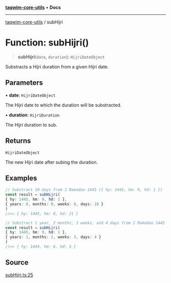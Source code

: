 [**taqwim-core-utils**](../README.md) • **Docs**

***

[taqwim-core-utils](../globals.md) / subHijri

# Function: subHijri()

> **subHijri**(`date`, `duration`): `HijriDateObject`

Substracts a Hijri duration from a given Hijri date.

## Parameters

• **date**: `HijriDateObject`

The Hijri date to which the duration will be substracted.

• **duration**: `HijriDuration`

The Hijri duration to sub.

## Returns

`HijriDateObject`

The new Hijri date after subing the duration.

## Examples

```ts
// Substract 10 days from 1 Ramadan 1445 ({ hy: 1445, hm: 9, hd: 1 })
const result = subHijri(
{ hy: 1445, hm: 9, hd: 1 },
{ years: 0, months: 0, weeks: 0, days: 10 }
)
//=> { hy: 1445, hm: 8, hd: 21 }
```

```ts
// Substract 1 year, 2 months, 3 weeks, and 4 days from 1 Ramadan 1445 ({ hy: 1445, hm: 9, hd: 1 })
const result = subHijri(
{ hy: 1445, hm: 9, hd: 1 },
{ years: 1, months: 2, weeks: 3, days: 4 }
)
//=> { hy: 1444, hm: 6, hd: 5 }
```

## Source

[subHijri.ts:25](https://github.com/boussadjra/taqwim/blob/a16e0483140d22a326ae33586f5bfb208d318d3e/packages/core-utils/src/lib/subHijri.ts#L25)
